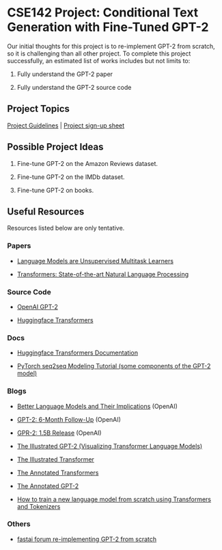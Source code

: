 # CSE142 Project: Conditional Text Generation with Fine-Tuned GPT-2

Our initial thoughts for this project is to re-implement GPT-2 from scratch, so it is challenging than all other project. To complete this project successfully, an estimated list of works includes but not limits to:

1. Fully understand the GPT-2 paper

2. Fully understand the GPT-2 source code

## Project Topics

[Project Guidelines](CSE_142_Project.pdf) | [Project sign-up sheet](https://docs.google.com/spreadsheets/d/130Ehe4mHSwk2j01xbEVWBWpgTXs0mNkg7XVewQ-2Ejc/edit?usp=sharing)


## Possible Project Ideas

1. Fine-tune GPT-2 on the Amazon Reviews dataset.

2. Fine-tune GPT-2 on the IMDb dataset.

3. Fine-tune GPT-2 on books.


## Useful Resources 

Resources listed below are only tentative.

### Papers

- [Language Models are Unsupervised Multitask Learners](https://cdn.openai.com/better-language-models/language_models_are_unsupervised_multitask_learners.pdf)

- [Transformers: State-of-the-art Natural Language Processing](https://arxiv.org/pdf/1910.03771v4.pdf)


### Source Code

- [OpenAI GPT-2](https://github.com/openai/gpt-2)

- [Huggingface Transformers](https://github.com/huggingface/transformers)


### Docs

- [Huggingface Transformers Documentation](https://huggingface.co/transformers/)

- [PyTorch seq2seq Modeling Tutorial (some components of the GPT-2 model)](https://pytorch.org/tutorials/beginner/transformer_tutorial.html)


### Blogs

- [Better Language Models and Their Implications](https://openai.com/blog/better-language-models/) (OpenAI)

- [GPT-2: 6-Month Follow-Up](https://openai.com/blog/gpt-2-6-month-follow-up/) (OpenAI)

- [GPR-2: 1.5B Release](https://www.openai.com/blog/gpt-2-1-5b-release/) (OpenAI)

- [The Illustrated GPT-2 (Visualizing Transformer Language Models)](http://jalammar.github.io/illustrated-gpt2/)

- [The Illustrated Transformer](http://jalammar.github.io/illustrated-transformer/)

- [The Annotated Transformers](https://nlp.seas.harvard.edu/2018/04/03/attention.html)

- [The Annotated GPT-2](https://amaarora.github.io/2020/02/18/annotatedGPT2.html)

- [How to train a new language model from scratch using Transformers and Tokenizers](https://huggingface.co/blog/how-to-train)


### Others

- [fastai forum re-implementing GPT-2 from scratch](https://forums.fast.ai/t/need-help-with-implementing-gpt-2-from-scratch/62189/3)